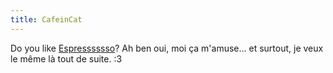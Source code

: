 ```yaml
---
title: CafeinCat
---
```


Do you like [Espresssssso](http://static.cyprio.net/wtf/old_pics/garfield_cafeine.gif)?
Ah ben oui, moi ça m'amuse... et surtout, je veux le même là tout de suite. :3

